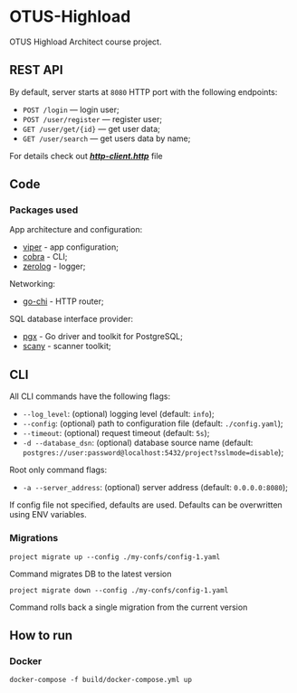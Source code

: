 # OTUS-Highload

OTUS Highload Architect course project.  

## REST API

By default, server starts at `8080` HTTP port with the following endpoints:

- `POST /login` — login user;
- `POST /user/register` — register user;
- `GET /user/get/{id}` — get user data;
- `GET /user/search` — get users data by name;

For details check out [***http-client.http***](./http-client.http) file


## Code
### Packages used

App architecture and configuration:

- [viper](https://github.com/spf13/viper) - app configuration;
- [cobra](https://github.com/spf13/cobra) - CLI;
- [zerolog](https://github.com/rs/zerolog) - logger;

Networking:

- [go-chi](https://github.com/go-chi/chi) - HTTP router;

SQL database interface provider:

- [pgx](https://github.com/jackc/pgx) - Go driver and toolkit for PostgreSQL;
- [scany](https://github.com/georgysavva/scany) - scanner toolkit;

## CLI

All CLI commands have the following flags:
- `--log_level`: (optional) logging level (default: `info`);
- `--config`: (optional) path to configuration file (default: `./config.yaml`);
- `--timeout`: (optional) request timeout (default: `5s`);
- `-d --database_dsn`: (optional) database source name (default: `postgres://user:password@localhost:5432/project?sslmode=disable`);

Root only command flags:
- `-a --server_address`: (optional) server address (default: `0.0.0.0:8080`);

If config file not specified, defaults are used. Defaults can be overwritten using ENV variables.

### Migrations

    project migrate up --config ./my-confs/config-1.yaml

Command migrates DB to the latest version

    project migrate down --config ./my-confs/config-1.yaml

Command rolls back a single migration from the current version

## How to run
### Docker

    docker-compose -f build/docker-compose.yml up
